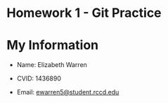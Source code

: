 
# Homework 1 - Git Practice

# My Information

* Name: Elizabeth Warren

* CVID: 1436890

* Email: ewarren5@student.rccd.edu

